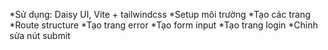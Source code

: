 *Sử dụng: Daisy UI, Vite + tailwindcss
*Setup môi trường
*Tạo các trang
*Route structure
*Tạo trang error
*Tạo form input
*Tạo trang login 
*Chỉnh sửa nút submit